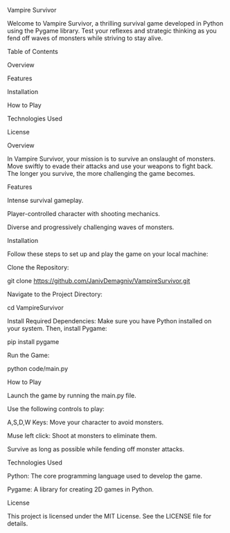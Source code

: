 Vampire Survivor

Welcome to Vampire Survivor, a thrilling survival game developed in Python using the Pygame library. Test your reflexes and strategic thinking as you fend off waves of monsters while striving to stay alive.

Table of Contents

Overview

Features

Installation

How to Play

Technologies Used

License

Overview

In Vampire Survivor, your mission is to survive an onslaught of monsters. Move swiftly to evade their attacks and use your weapons to fight back. The longer you survive, the more challenging the game becomes.

Features

Intense survival gameplay.

Player-controlled character with shooting mechanics.

Diverse and progressively challenging waves of monsters.

Installation

Follow these steps to set up and play the game on your local machine:

Clone the Repository:

git clone https://github.com/JanivDemagniv/VampireSurvivor.git

Navigate to the Project Directory:

cd VampireSurvivor

Install Required Dependencies:
Make sure you have Python installed on your system. Then, install Pygame:

pip install pygame

Run the Game:

python code/main.py

How to Play

Launch the game by running the main.py file.

Use the following controls to play:

A,S,D,W Keys: Move your character to avoid monsters.

Muse left click: Shoot at monsters to eliminate them.

Survive as long as possible while fending off monster attacks.

Technologies Used

Python: The core programming language used to develop the game.

Pygame: A library for creating 2D games in Python.

License

This project is licensed under the MIT License. See the LICENSE file for details.